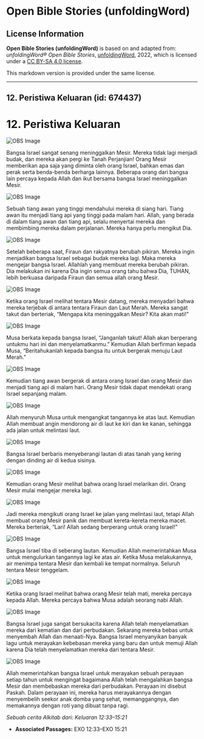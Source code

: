 # Open Bible Stories (unfoldingWord)

## License Information

**Open Bible Stories (unfoldingWord)** is based on and adapted from: _unfoldingWord® Open Bible Stories_, [unfoldingWord](https://unfoldingword.org/utw), 2022, which is licensed under a [CC BY-SA 4.0 license](https://creativecommons.org/licenses/by-sa/4.0/legalcode.en).

This markdown version is provided under the same license.



--------------------------------

## 12. Peristiwa Keluaran (id: 674437)

12\. Peristiwa Keluaran
=======================

![OBS Image](https://cdn.door43.org/obs/jpg/360px/obs-en-12-01.jpg)

Bangsa Israel sangat senang meninggalkan Mesir. Mereka tidak lagi menjadi budak, dan mereka akan pergi ke Tanah Perjanjian! Orang Mesir memberikan apa saja yang diminta oleh orang Israel, bahkan emas dan perak serta benda\-benda berharga lainnya. Beberapa orang dari bangsa lain percaya kepada Allah dan ikut bersama bangsa Israel meninggalkan Mesir.

![OBS Image](https://cdn.door43.org/obs/jpg/360px/obs-en-12-02.jpg)

Sebuah tiang awan yang tinggi mendahului mereka di siang hari. Tiang awan itu menjadi tiang api yang tinggi pada malam hari. Allah, yang berada di dalam tiang awan dan tiang api, selalu menyertai mereka dan membimbing mereka dalam perjalanan. Mereka hanya perlu mengikut Dia.

![OBS Image](https://cdn.door43.org/obs/jpg/360px/obs-en-12-03.jpg)

Setelah beberapa saat, Firaun dan rakyatnya berubah pikiran. Mereka ingin menjadikan bangsa Israel sebagai budak mereka lagi. Maka mereka mengejar bangsa Israel. Allahlah yang membuat mereka berubah pikiran. Dia melakukan ini karena Dia ingin semua orang tahu bahwa Dia, TUHAN, lebih berkuasa daripada Firaun dan semua allah orang Mesir.

![OBS Image](https://cdn.door43.org/obs/jpg/360px/obs-en-12-04.jpg)

Ketika orang Israel melihat tentara Mesir datang, mereka menyadari bahwa mereka terjebak di antara tentara Firaun dan Laut Merah. Mereka sangat takut dan berteriak, “Mengapa kita meninggalkan Mesir? Kita akan mati!”

![OBS Image](https://cdn.door43.org/obs/jpg/360px/obs-en-12-05.jpg)

Musa berkata kepada bangsa Israel, “Janganlah takut! Allah akan berperang untukmu hari ini dan menyelamatkanmu.” Kemudian Allah berfirman kepada Musa, “Beritahukanlah kepada bangsa itu untuk bergerak menuju Laut Merah.”

![OBS Image](https://cdn.door43.org/obs/jpg/360px/obs-en-12-06.jpg)

Kemudian tiang awan bergerak di antara orang Israel dan orang Mesir dan menjadi tiang api di malam hari. Orang Mesir tidak dapat mendekati orang Israel sepanjang malam.

![OBS Image](https://cdn.door43.org/obs/jpg/360px/obs-en-12-07.jpg)

Allah menyuruh Musa untuk mengangkat tangannya ke atas laut. Kemudian Allah membuat angin mendorong air di laut ke kiri dan ke kanan, sehingga ada jalan untuk melintasi laut.

![OBS Image](https://cdn.door43.org/obs/jpg/360px/obs-en-12-08.jpg)

Bangsa Israel berbaris menyeberangi lautan di atas tanah yang kering dengan dinding air di kedua sisinya.

![OBS Image](https://cdn.door43.org/obs/jpg/360px/obs-en-12-09.jpg)

Kemudian orang Mesir melihat bahwa orang Israel melarikan diri. Orang Mesir mulai mengejar mereka lagi.

![OBS Image](https://cdn.door43.org/obs/jpg/360px/obs-en-12-10.jpg)

Jadi mereka mengikuti orang Israel ke jalan yang melintasi laut, tetapi Allah membuat orang Mesir panik dan membuat kereta\-kereta mereka macet. Mereka berteriak, “Lari! Allah sedang berperang untuk orang Israel!”

![OBS Image](https://cdn.door43.org/obs/jpg/360px/obs-en-12-11.jpg)

Bangsa Israel tiba di seberang lautan. Kemudian Allah memerintahkan Musa untuk mengulurkan tangannya lagi ke atas air. Ketika Musa melakukannya, air menimpa tentara Mesir dan kembali ke tempat normalnya. Seluruh tentara Mesir tenggelam.

![OBS Image](https://cdn.door43.org/obs/jpg/360px/obs-en-12-12.jpg)

Ketika orang Israel melihat bahwa orang Mesir telah mati, mereka percaya kepada Allah. Mereka percaya bahwa Musa adalah seorang nabi Allah.

![OBS Image](https://cdn.door43.org/obs/jpg/360px/obs-en-12-13.jpg)

Bangsa Israel juga sangat bersukacita karena Allah telah menyelamatkan mereka dari kematian dan dari perbudakan. Sekarang mereka bebas untuk menyembah Allah dan menaati\-Nya. Bangsa Israel menyanyikan banyak lagu untuk merayakan kebebasan mereka yang baru dan untuk memuji Allah karena Dia telah menyelamatkan mereka dari tentara Mesir.

![OBS Image](https://cdn.door43.org/obs/jpg/360px/obs-en-12-14.jpg)

Allah memerintahkan bangsa Israel untuk merayakan sebuah perayaan setiap tahun untuk mengingat bagaimana Allah telah mengalahkan bangsa Mesir dan membebaskan mereka dari perbudakan. Perayaan ini disebut Paskah. Dalam perayaan ini, mereka harus merayakannya dengan menyembelih seekor anak domba yang sehat, memanggangnya, dan memakannya dengan roti yang dibuat tanpa ragi.

*Sebuah cerita Alkitab dari: Keluaran 12:33–15:21*

* **Associated Passages:** EXO 12:33–EXO 15:21

